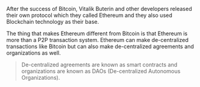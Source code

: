 After the success of Bitcoin, Vitalik Buterin and other developers released their own protocol which they called Ethereum and they also used Blockchain technology as their base.

The thing that makes Ethereum different from Bitcoin is that Ethereum is more than a P2P transaction system. Ethereum can make de-centralized transactions like Bitcoin but can also make de-centralized agreements and organizations as well.

> De-centralized agreements are known as smart contracts and organizations are known as DAOs (De-centralized Autonomous Organizations).